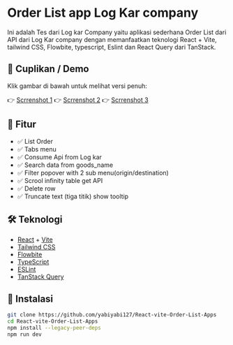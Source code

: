 # Order List app Log Kar company


Ini adalah Tes dari Log kar Company yaitu aplikasi sederhana Order List dari API dari Log Kar company dengan memanfaatkan teknologi React + Vite, tailwind CSS, Flowbite, typescript, Eslint dan React Query dari TanStack. 

## 📸 Cuplikan / Demo

Klik gambar di bawah untuk melihat versi penuh:

👉 [Scrrenshot 1](https://drive.google.com/file/d/1k-ap7I2CWwaawGUSlmOZVk2wfWe4iYnw/view?usp=sharing)
👉 [Scrrenshot 2](https://drive.google.com/file/d/18dHvs07NN04JcQmGn4VlkjBltzWqKqVy/view?usp=sharing)
👉 [Scrrenshot 3](https://drive.google.com/file/d/1SHCXFrT2b_TFwj8GaBmGIlaTRe5n4CUE/view?usp=sharing)


## 🚀 Fitur

- ✅ List Order
- ✅ Tabs menu
- ✅ Consume Api from Log kar
- ✅ Search data from goods_name
- ✅ Filter popover with 2 sub menu(origin/destination)
- ✅ Scrool infinity table get API
- ✅ Delete row
- ✅ Truncate text (tiga titik) show tooltip

## 🛠️ Teknologi

- [React](https://react.dev/) + [Vite](https://vitejs.dev/)
- [Tailwind CSS](https://tailwindcss.com/)
- [Flowbite](https://flowbite.com/)
- [TypeScript](https://www.typescriptlang.org/)
- [ESLint](https://eslint.org/)
- [TanStack Query](https://tanstack.com/query/latest)

## 🧰 Instalasi

```bash
git clone https://github.com/yabiyabi127/React-vite-Order-List-Apps
cd React-vite-Order-List-Apps
npm install --legacy-peer-deps
npm run dev
